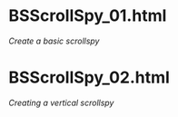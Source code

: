 # BSScrollSpy_01.html
*Create a basic scrollspy*

# BSScrollSpy_02.html
*Creating a vertical scrollspy*